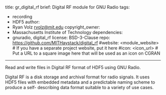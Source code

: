 title: gr_digital_rf
brief: Digital RF module for GNU Radio
tags:
  - recording
  - HDF5
author:
  - Ryan Volz <rvolz@mit.edu>
copyright_owner:
  - Massachusetts Institute of Technology
dependencies:
  - gnuradio, digital_rf
license: BSD-3-Clause
repo: https://github.com/MITHaystack/digital_rf
#website: <module_website> # If you have a separate project website, put it here
#icon: <icon_url> # Put a URL to a square image here that will be used as an icon on CGRAN
---
Read and write files in Digital RF format of HDF5 using GNU Radio.

Digital RF is a disk storage and archival format for radio signals. It uses HDF5
files with embedded metadata and a predictable naming scheme to produce a self-
describing data format suitable to a variety of use cases.

